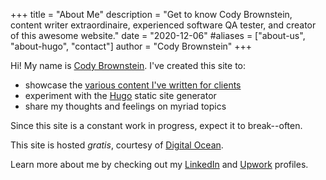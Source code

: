 +++
title = "About Me"
description = "Get to know Cody Brownstein, content writer extraordinaire, experienced software QA tester, and creator of this awesome website."
date = "2020-12-06"
#aliases = ["about-us", "about-hugo", "contact"]
author = "Cody Brownstein"
+++

Hi! My name is [Cody Brownstein](https://keybase.io/cbrownstein). I've created this site to:

- showcase the [various content I've written for clients](/tags)
- experiment with the [Hugo](https://gohugo.io/) static site generator
- share my thoughts and feelings on myriad topics

Since this site is a constant work in progress, expect it to break--often.

This site is hosted _gratis_, courtesy of
[Digital Ocean](https://m.do.co/c/c734c24d9785).

Learn more about me by checking out my
[LinkedIn](https://www.linkedin.com/in/codybrownstein/) and
[Upwork](https://www.upwork.com/fl/cbrownstein) profiles.
